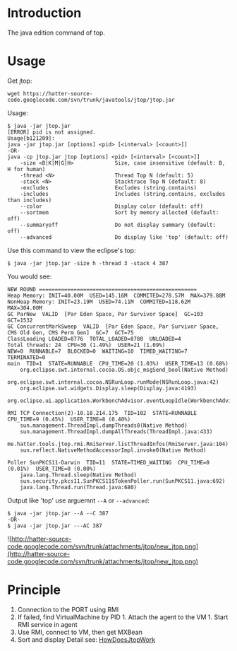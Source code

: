 # Introduction #

The java edition command of top.

# Usage #

Get jtop:
```
wget https://hatter-source-code.googlecode.com/svn/trunk/javatools/jtop/jtop.jar
```

Usage:
```
$ java -jar jtop.jar 
[ERROR] pid is not assigned.
Usage[b121209]:
java -jar jtop.jar [options] <pid> [<interval> [<count>]]
-OR-
java -cp jtop.jar jtop [options] <pid> [<interval> [<count>]]
    -size <B|K|M|G|H>             Size, case insensitive (default: B, H for human)
    -thread <N>                   Thread Top N (default: 5)
    -stack <N>                    Stacktrace Top N (default: 8)
    -excludes                     Excludes (string.contains)
    -includes                     Includes (string.contains, excludes than includes)
    --color                       Display color (default: off)
    --sortmem                     Sort by memory allocted (default: off)
    --summaryoff                  Do not display summary (default: off)
    --advanced                    Do display like 'top' (default: off)

```

Use this command to view the eclipse's top:
```
$ java -jar jtop.jar -size h -thread 3 -stack 4 387
```

You would see:
```
NEW ROUND ================================================== 
Heap Memory: INIT=40.00M  USED=145.16M  COMMITED=278.57M  MAX=379.88M
NonHeap Memory: INIT=23.19M  USED=74.11M  COMMITED=118.62M  MAX=304.00M
GC ParNew  VALID  [Par Eden Space, Par Survivor Space]  GC=103  GCT=1532
GC ConcurrentMarkSweep  VALID  [Par Eden Space, Par Survivor Space, CMS Old Gen, CMS Perm Gen]  GC=7  GCT=75
ClassLoading LOADED=8776  TOTAL_LOADED=8780  UNLOADED=4
Total threads: 24  CPU=30 (1.49%)  USER=21 (1.09%)
NEW=0  RUNNABLE=7  BLOCKED=0  WAITING=10  TIMED_WAITING=7  TERMINATED=0  
main  TID=1  STATE=RUNNABLE  CPU_TIME=20 (1.03%)  USER_TIME=13 (0.68%)
	org.eclipse.swt.internal.cocoa.OS.objc_msgSend_bool(Native Method)
	org.eclipse.swt.internal.cocoa.NSRunLoop.runMode(NSRunLoop.java:42)
	org.eclipse.swt.widgets.Display.sleep(Display.java:4193)
	org.eclipse.ui.application.WorkbenchAdvisor.eventLoopIdle(WorkbenchAdvisor.java:364)

RMI TCP Connection(2)-10.18.214.175  TID=102  STATE=RUNNABLE  CPU_TIME=9 (0.45%)  USER_TIME=8 (0.40%)
	sun.management.ThreadImpl.dumpThreads0(Native Method)
	sun.management.ThreadImpl.dumpAllThreads(ThreadImpl.java:433)
	me.hatter.tools.jtop.rmi.RmiServer.listThreadInfos(RmiServer.java:104)
	sun.reflect.NativeMethodAccessorImpl.invoke0(Native Method)

Poller SunPKCS11-Darwin  TID=11  STATE=TIMED_WAITING  CPU_TIME=0 (0.01%)  USER_TIME=0 (0.00%)
	java.lang.Thread.sleep(Native Method)
	sun.security.pkcs11.SunPKCS11$TokenPoller.run(SunPKCS11.java:692)
	java.lang.Thread.run(Thread.java:680)
```

Output like 'top' use arguemnt `--A` or `--advanced`:
```
$ java -jar jtop.jar --A --C 387
-OR-
$ java -jar jtop.jar ---AC 387
```
![http://hatter-source-code.googlecode.com/svn/trunk/attachments/jtop/new_jtop.png](http://hatter-source-code.googlecode.com/svn/trunk/attachments/jtop/new_jtop.png)

# Principle #
  1. Connection to the PORT using RMI
  1. If failed,  find VirtualMachine by PID
    1. Attach the agent to the VM
    1. Start RMI service in agent
  1. Use RMI, connect to VM, then get MXBean
  1. Sort and display
Detail see: [HowDoesJtopWork](HowDoesJtopWork.md)